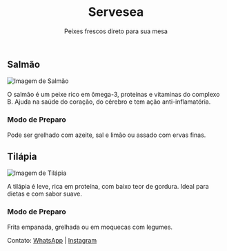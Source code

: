 <!DOCTYPE html>
<html lang="pt-BR">
<head>
  <meta charset="UTF-8" />
  <meta name="viewport" content="width=device-width, initial-scale=1.0"/>
  <title>Servesea - Peixes Frescos</title>
  <link rel="stylesheet" href="style.css" />
</head>
<body>
  <header>
    <h1>Servesea</h1>
    <p>Peixes frescos direto para sua mesa</p>
  </header>

  <section>
    <h2>Salmão</h2>
    <img src="salmao.jpg" alt="Imagem de Salmão" />
    <p>
      O salmão é um peixe rico em ômega-3, proteínas e vitaminas do complexo B.
      Ajuda na saúde do coração, do cérebro e tem ação anti-inflamatória.
    </p>
    <h3>Modo de Preparo</h3>
    <p>
      Pode ser grelhado com azeite, sal e limão ou assado com ervas finas.
    </p>
  </section>

  <section>
    <h2>Tilápia</h2>
    <img src="tilapia.jpg" alt="Imagem de Tilápia" />
    <p>
      A tilápia é leve, rica em proteína, com baixo teor de gordura. Ideal para
      dietas e com sabor suave.
    </p>
    <h3>Modo de Preparo</h3>
    <p>
      Frita empanada, grelhada ou em moquecas com legumes.
    </p>
  </section>

  <footer>
    <p>
      Contato:
      <a href="https://wa.me/5521982052635">WhatsApp</a> |
      <a href="https://www.instagram.com/servesea_">Instagram</a>
    </p>
  </footer>
</body>
</html>